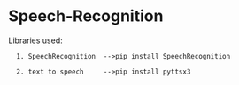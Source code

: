 # Speech-Recognition

Libraries used:

      1. SpeechRecognition  -->pip install SpeechRecognition
      
      2. text to speech     -->pip install pyttsx3            
